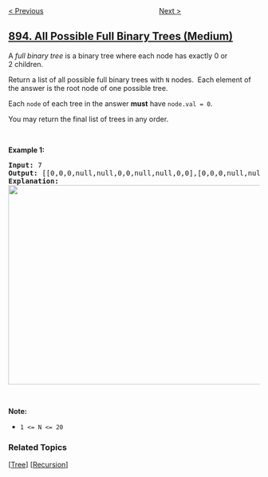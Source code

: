 <!--|This file generated by command(leetcode description); DO NOT EDIT.    |-->
<!--+----------------------------------------------------------------------+-->
<!--|@author    openset <openset.wang@gmail.com>                           |-->
<!--|@link      https://github.com/openset                                 |-->
<!--|@home      https://github.com/openset/leetcode                        |-->
<!--+----------------------------------------------------------------------+-->

[< Previous](https://github.com/openset/leetcode/tree/master/problems/groups-of-special-equivalent-strings "Groups of Special-Equivalent Strings")
　　　　　　　　　　　　　　　　
[Next >](https://github.com/openset/leetcode/tree/master/problems/maximum-frequency-stack "Maximum Frequency Stack")

## [894. All Possible Full Binary Trees (Medium)](https://leetcode.com/problems/all-possible-full-binary-trees "所有可能的满二叉树")

<p>A <em>full binary tree</em>&nbsp;is a binary tree where each node has exactly 0 or 2&nbsp;children.</p>

<p>Return a list of all possible full binary trees with <code>N</code> nodes.&nbsp; Each element of the answer is the root node of one possible tree.</p>

<p>Each <code>node</code> of each&nbsp;tree in the answer <strong>must</strong> have <code>node.val = 0</code>.</p>

<p>You may return the final list of trees in any order.</p>

<p>&nbsp;</p>

<p><strong>Example 1:</strong></p>

<pre>
<strong>Input: </strong><span id="example-input-1-1">7</span>
<strong>Output: </strong><span id="example-output-1">[[0,0,0,null,null,0,0,null,null,0,0],[0,0,0,null,null,0,0,0,0],[0,0,0,0,0,0,0],[0,0,0,0,0,null,null,null,null,0,0],[0,0,0,0,0,null,null,0,0]]</span>
<strong>Explanation:</strong>
<img alt="" src="https://s3-lc-upload.s3.amazonaws.com/uploads/2018/08/22/fivetrees.png" style="width: 700px; height: 400px;" />
</pre>

<p>&nbsp;</p>

<p><strong>Note:</strong></p>

<ul>
	<li><code>1 &lt;= N &lt;= 20</code></li>
</ul>

### Related Topics
  [[Tree](https://github.com/openset/leetcode/tree/master/tag/tree/README.md)]
  [[Recursion](https://github.com/openset/leetcode/tree/master/tag/recursion/README.md)]
